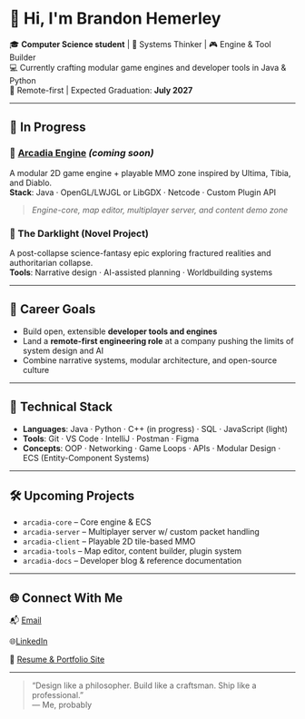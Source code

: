 # 👋 Hi, I'm Brandon Hemerley

🎓 **Computer Science student** | 🧠 Systems Thinker | 🎮 Engine & Tool Builder  
💻 Currently crafting modular game engines and developer tools in Java & Python  
📍 Remote-first | Expected Graduation: **July 2027**

---

## 🚧 In Progress
### 🔹 [Arcadia Engine](https://github.com/hemerley) *(coming soon)*  
A modular 2D game engine + playable MMO zone inspired by Ultima, Tibia, and Diablo.  
**Stack**: Java · OpenGL/LWJGL or LibGDX · Netcode · Custom Plugin API  
> *Engine-core, map editor, multiplayer server, and content demo zone*

### 🔹 The Darklight (Novel Project)  
A post-collapse science-fantasy epic exploring fractured realities and authoritarian collapse.  
**Tools**: Narrative design · AI-assisted planning · Worldbuilding systems

---

## 💼 Career Goals
- Build open, extensible **developer tools and engines**
- Land a **remote-first engineering role** at a company pushing the limits of system design and AI
- Combine narrative systems, modular architecture, and open-source culture

---

## 🧰 Technical Stack
- **Languages**: Java · Python · C++ (in progress) · SQL · JavaScript (light)  
- **Tools**: Git · VS Code · IntelliJ · Postman · Figma  
- **Concepts**: OOP · Networking · Game Loops · APIs · Modular Design · ECS (Entity-Component Systems)

---

## 🛠 Upcoming Projects
- `arcadia-core` – Core engine & ECS
- `arcadia-server` – Multiplayer server w/ custom packet handling
- `arcadia-client` – Playable 2D tile-based MMO
- `arcadia-tools` – Map editor, content builder, plugin system
- `arcadia-docs` – Developer blog & reference documentation

---

## 🌐 Connect With Me
📬 [Email](mailto:hemerley.dev@gmail.com)  

🌐[LinkedIn](https://www.linkedin.com/in/brandon-hemerley-39b2402a6)

📂 [Resume & Portfolio Site](#coming-soon)

---

> “Design like a philosopher. Build like a craftsman. Ship like a professional.”  
— Me, probably

